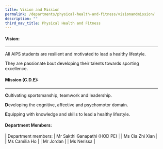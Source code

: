```yaml
---
title: Vision and Mission
permalink: /departments/physical-health-and-fitness/visionandmission/
description: ""
third_nav_title: Physical Health and Fitness
---
```

#### Vision:
-------

All AIPS students are resilient and motivated to lead a healthy lifestyle.

They are passionate bout developing their talents towards sporting excellence.

#### Mission (C.D.E):
----------------

**C**ultivating sportsmanship, teamwork and leadership.

**D**eveloping the cognitive, affective and psychomotor domain.

**E**quipping with knowledge and skills to lead a healthy lifestyle.

#### Department Members:

| Department members:
| Mr Sakthi Ganapathi (HOD PE) |
| Ms Cia Zhi Xian |
| Ms Camilia Ho |
| Mr Jordan |
| Ms Nerissa |